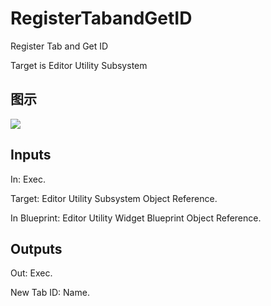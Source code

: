 # RegisterTabandGetID

Register Tab and Get ID

Target is Editor Utility Subsystem

## 图示

![]($-20221218-18422539.png)

## Inputs

In: Exec.

Target: Editor Utility Subsystem Object Reference.

In Blueprint: Editor Utility Widget Blueprint Object Reference.  

## Outputs

Out: Exec.

New Tab ID: Name.

